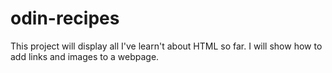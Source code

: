 # odin-recipes

This project will display all I've learn't about HTML so far. I will show how to add links and images to a webpage. 